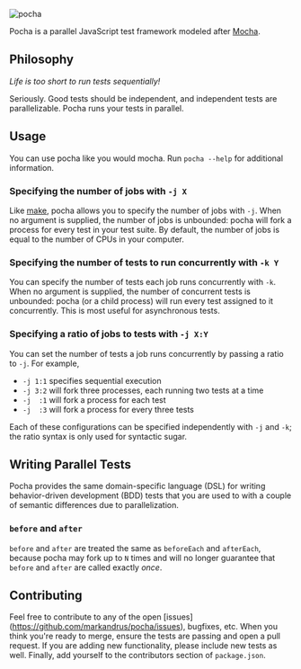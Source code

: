 ![pocha](https://rawgit.com/markandrus/pocha/master/img/logo.svg)

Pocha is a parallel JavaScript test framework modeled after
[Mocha](https://mochajs.org).

Philosophy
----------

_Life is too short to run tests sequentially!_

Seriously. Good tests should be independent, and independent tests are
parallelizable. Pocha runs your tests in parallel.

Usage
-----

You can use pocha like you would mocha. Run `pocha --help` for additional
information.

### Specifying the number of jobs with `-j X`

Like [make](https://www.gnu.org/software/make/manual/html_node/Parallel.html),
pocha allows you to specify the number of jobs with `-j`. When no
argument is supplied, the number of jobs is unbounded: pocha will fork a
process for every test in your test suite. By default, the number of jobs is
equal to the number of CPUs in your computer.

### Specifying the number of tests to run concurrently with `-k Y`

You can specify the number of tests each job runs concurrently with `-k`. When
no argument is supplied, the number of concurrent tests is unbounded: pocha
(or a child process) will run every test assigned to it concurrently. This
is most useful for asynchronous tests.

### Specifying a ratio of jobs to tests with `-j X:Y`

You can set the number of tests a job runs concurrently by passing a ratio to
`-j`. For example,

- `-j 1:1` specifies sequential execution
- `-j 3:2` will fork three processes, each running two tests at a time
- `-j  :1` will fork a process for each test
- `-j  :3` will fork a process for every three tests

Each of these configurations can be specified independently with `-j` and `-k`;
the ratio syntax is only used for syntactic sugar.

Writing Parallel Tests
----------------------

Pocha provides the same domain-specific language (DSL) for writing
behavior-driven development (BDD) tests that you are used to with a couple of
semantic differences due to parallelization.

### `before` and `after`

`before` and `after` are treated the same as `beforeEach` and `afterEach`,
because pocha may fork up to `N` times and will no longer guarantee that
`before` and `after` are called exactly _once_.

Contributing
------------

Feel free to contribute to any of the open [issues]
(https://github.com/markandrus/pocha/issues), bugfixes, etc. When you
think you're ready to merge, ensure the tests are passing and open a pull
request. If you are adding new functionality, please include new tests as well.
Finally, add yourself to the contributors section of `package.json`.
